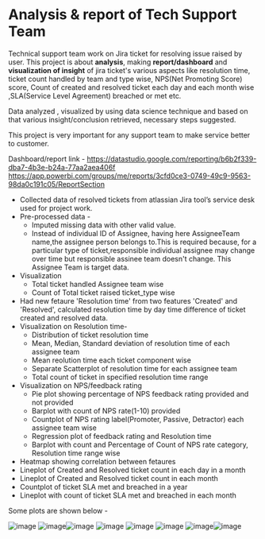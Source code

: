 # Analysis & report of Tech Support Team

Technical support team work on Jira ticket for resolving issue raised by user. This project is about **analysis**, making **report/dashboard** and **visualization of insight** of jira ticket's various aspects like resolution time, ticket count handled by team and type wise, NPS(Net Promoting Score) score, Count of created and resolved ticket each day and each month wise ,SLA(Service Level Agreement) breached or met etc.

Data analyzed , visualized by using data science technique and based on that various insight/conclusion retrieved, necessary steps suggested. 

This project is very important for any support team to make service better to customer. 

Dashboard/report link - 
https://datastudio.google.com/reporting/b6b2f339-dba7-4b3e-b24a-77aa2aea406f
https://app.powerbi.com/groups/me/reports/3cfd0ce3-0749-49c9-9563-98da0c191c05/ReportSection


* Collected data of resolved tickets from atlassian Jira tool’s service desk used for project work.
* Pre-processed data -
  * Imputed missing data with other valid value.
  * Instead of individual ID of Assignee, having here AssigneeTeam name,the assignee person belongs to.This is required because, for a particular type of ticket,responsible      individual assignee may change over time but responsible assinee team doesn't change. This Assignee Team is target data.
* Visualization 
  * Total ticket handled Assignee team wise 
  * Count of Total ticket raised ticket_type wise 
* Had new fetaure 'Resolution time' from two features 'Created' and 'Resolved', calculated resolution time by day time difference of ticket created and resolved data.
* Visualization on Resolution time- 
  * Distribution of ticket resolution time   
  * Mean, Median, Standard deviation of resolution time of each assignee team    
  * Mean reolution time each ticket component wise
  * Separate Scatterplot of resolution time for each assignee team
  * Total count of ticket in specified resolution time range
* Visualization on NPS/feedback rating  
  * Pie plot showing percentage of NPS feedback rating provided and not provided 
  * Barplot with count of NPS rate(1-10) provided
  * Countplot of NPS rating label(Promoter, Passive, Detractor) each assignee team wise 
  * Regression plot of feedback rating and Resolution time 
  * Barplot with count and Percentage of Count of NPS rate category, Resolution time range wise
* Heatmap showing correlation between fetaures 
* Lineplot of Created and Resolved ticket count in each day in a month 
* Lineplot of Created and Resolved ticket count in each month 
* Countplot of ticket SLA met and breached in a year 
* Lineplot with count of ticket SLA met and breached in each month

Some plots are shown below - 

![image](https://user-images.githubusercontent.com/77465776/159096016-bedcd9d4-837e-4082-978f-584e40f76cea.png)
![image](https://user-images.githubusercontent.com/77465776/176272138-2ec9be38-cd6d-42fc-a218-b95a5315daa4.png)![image](https://user-images.githubusercontent.com/77465776/176272400-ba96afd4-fbeb-4765-93af-a4a26f5b7ad2.png)
![image](https://user-images.githubusercontent.com/77465776/159981769-2d6e5c69-a4ef-48a4-87ec-66ca5140b5c5.png)
![image](https://user-images.githubusercontent.com/77465776/159981974-80e9029d-4e3f-4774-b916-f22a2e63733f.png)
![image](https://user-images.githubusercontent.com/77465776/159982122-98f9e9ec-5358-4cfa-869d-91a7c546b28b.png)
![image](https://user-images.githubusercontent.com/77465776/176270034-9ec26c24-c9eb-42bb-a1b0-5027a145d297.png)![image](https://user-images.githubusercontent.com/77465776/176269900-87194f42-434d-4747-8c70-f2ba417df32d.png)





